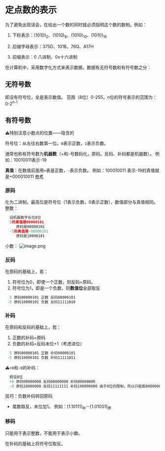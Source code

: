 # 定点数的表示

为了避免出现误会，在给出一个数的同时就必须指明这个数的数制。例如：

1. 下标表示：(1010)<sub>2</sub>、(1010)<sub>8</sub>、(1010)<sub>10</sub>、(1010)<sub>16</sub>

2. 后缀字母表示：375D、101B、76Q、A17H
3. 前缀表示：0 八进制、0x十六进制

在计算机中，采用数字化方式来表示数据，数据有无符号数和有符号数之分：

## 无符号数

   即没有符号位，全是表示数值。
   范围（8位）0-255，n位的符号表示的范围为：0-2<sup>n-1</sup>

## 有符号数

⚠特别注意小数点的位置——隐含的

符号位：从左往右数第一位。`0`表示正数，`1`表示负数。

通常也称有符号数为**机器数**（+和-号数码化，原码、反码、补码都是机器数）。
例如：10010011表示-19

**真值**：在数值前面用`+`表是正数，`-`表示负数。
例如：100010011 表示-19的真值就是+000010011
[参考](https://bbs.huaweicloud.com/blogs/248585)

### 原码

化为二进制，最高位是符号位（1表示负数，0表示正数），数值部分与真值相同。
整数：

```js
  设机器数字长位8位
  5的真值是00000101
     原码是00000101
  -5的真值是-00000101
     原码是10000101
```

小数：
![image.png](https://pic.rmb.bdstatic.com/bjh/a579c43dd2d07f1eadd246709af6af5f.jpeg)

### 反码

在原码的基础上，若：

1. 符号位为0，即使一个正数，则反码=原码。
2. 符号位为1，即是一个负数，则**数值位**全部取反
  
```js
  5 原码00000101 正数 反码00000101
 -5 原码10000101 负数 反码11111010
```

### 补码

在原码和反码的基础上，若：

1. 正数的补码=原码
2. 负数的补码=反码末位+1（考虑进位）

```js
  5 原码00000101 正数 补码00000101
 -5 原码10000101 负数 补码11111011
```

:warning:`+0`和`-0`的补码：

```js
  假设8位
  +0 原码00000000 反码00000000 补码00000000
  -0 原码10000000 反码11111111 补码100000000 由于8位的限制，所以只能取00000000，最高位1被去掉了。
```

技巧：负数补码转回原码

- 尾数取反，末位加1。
例如：[1.10111]<sub>补</sub>--[1.01001]<sub>原</sub>

### 移码

只能用于表示整数，不能用于表示小数。

在补码的基础上将符号位取反。

